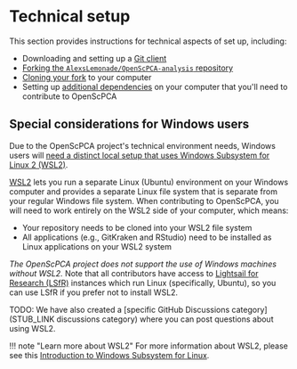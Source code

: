 # Technical setup

This section provides instructions for technical aspects of set up, including:

- Downloading and setting up a [Git client](./install-a-git-client.md)
- [Forking the `AlexsLemonade/OpenScPCA-analysis` repository](./fork-the-repo.md)
- [Cloning your fork](./clone-the-repo.md) to your computer
- Setting up [additional dependencies](environment-setup/index.md) on your computer that you'll need to contribute to OpenScPCA

## Special considerations for Windows users

Due to the OpenScPCA project's technical environment needs, Windows users will [need a distinct local setup that uses Windows Subsystem for Linux 2 (WSL2)](./install-wsl2.md).


[WSL2](https://learn.microsoft.com/en-us/windows/wsl/about) lets you run a separate Linux (Ubuntu) environment on your Windows computer and provides a separate Linux file system that is separate from your regular Windows file system.
When contributing to OpenScPCA, you will need to work entirely on the WSL2 side of your computer, which means:

- Your repository needs to be cloned into your WSL2 file system
- All applications (e.g., GitKraken and RStudio) need to be installed as Linux applications on your WSL2 system

_The OpenScPCA project does not support the use of Windows machines without WSL2._
Note that all contributors have access to [Lightsail for Research (LSfR)](../software-platforms/aws/index.md#lsfr-virtual-computing-with-aws) instances which run Linux (specifically, Ubuntu), so you can use LSfR if you prefer not to install WSL2.

TODO: We have also created a [specific GitHub Discussions category](STUB_LINK discussions category) where you can post questions about using WSL2.

!!! note "Learn more about WSL2"
    For more information about WSL2, please see this [Introduction to Windows Subsystem for Linux](https://learn.microsoft.com/en-us/training/modules/wsl-introduction/).

